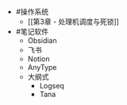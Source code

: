 - #操作系统
	- [[第3章 - 处理机调度与死锁]]
- #笔记软件
	- Obsidian
	- 飞书
	- Notion
	- AnyType
	- 大纲式
		- Logseq
		- Tana